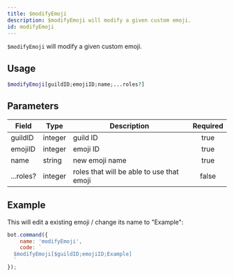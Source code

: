 ```yaml
---
title: $modifyEmoji
description: $modifyEmoji will modify a given custom emoji.
id: modifyEmoji
---
```


`$modifyEmoji` will modify a given custom emoji.

## Usage

```php
$modifyEmoji[guildID;emojiID;name;...roles?]
```

## Parameters 

| Field     | Type    | Description                               | Required |
|-----------|---------|-------------------------------------------|:--------:|
| guildID   | integer | guild ID                                  |   true   |
| emojiID   | integer | emoji ID                                  |   true   |
| name      | string  | new emoji name                            |   true   |
| ...roles? | integer | roles that will be able to use that emoji |  false   |

## Example

This will edit a existing emoji / change its name to "Example":

```javascript
bot.command({
    name: 'modifyEmoji',
    code: `
  $modifyEmoji[$guildID;emojiID;Example]
  `
});
```
